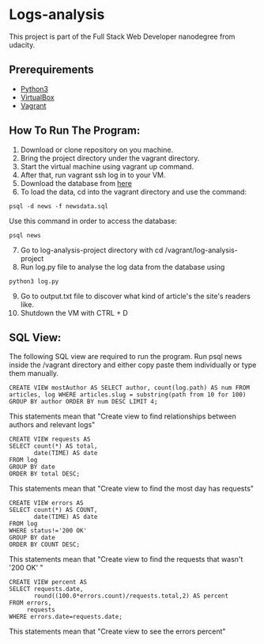 
# Logs-analysis
This project is part of the Full Stack Web Developer nanodegree from udacity.

## Prerequirements
* [Python3](https://www.python.org/downloads/)
* [VirtualBox](https://www.virtualbox.org/wiki/Downloads)
* [Vagrant](https://www.vagrantup.com/downloads.html)

## How To Run The Program:
1. Download or clone repository on you machine.
2. Bring the project directory under the vagrant directory.
3. Start the virtual machine using vagrant up
command.
4. After that, run vagrant ssh log in to your VM.
5. Download the database from [here](https://d17h27t6h515a5.cloudfront.net/topher/2016/August/57b5f748_newsdata/newsdata.zip)
6. To load the data, cd into the vagrant directory and use the command:
```
psql -d news -f newsdata.sql
```
Use this command in order to access the database:
```
psql news
```
7. Go to log-analysis-project directory with
cd /vagrant/log-analysis-project
8. Run log.py file to analyse the log data from the database using
```
python3 log.py
```
9. Go to output.txt file to discover what kind of article's the site's readers like.
10. Shutdown the VM with CTRL + D

 ## SQL View:

The following SQL view are required to run the program. Run psql news inside the /vagrant directory and either copy paste them individually or type them manually.
```
CREATE VIEW mostAuthor AS SELECT author, count(log.path) AS num FROM articles, log WHERE articles.slug = substring(path from 10 for 100) GROUP BY author ORDER BY num DESC LIMIT 4;
```

This statements mean that "Create view to find relationships between authors and relevant logs"


```
CREATE VIEW requests AS
SELECT count(*) AS total,
       date(TIME) AS date
FROM log
GROUP BY date
ORDER BY total DESC;
```
This statements mean that "Create view to find the most day has requests"

```
CREATE VIEW errors AS
SELECT count(*) AS COUNT,
       date(TIME) AS date
FROM log
WHERE status!='200 OK'
GROUP BY date
ORDER BY COUNT DESC;
```
This statements mean that "Create view to find the requests that wasn't '200 OK' "

```
CREATE VIEW percent AS
SELECT requests.date,
       round((100.0*errors.count)/requests.total,2) AS percent
FROM errors,
     requests
WHERE errors.date=requests.date;
```
This statements mean that "Create view to see the errors percent"
